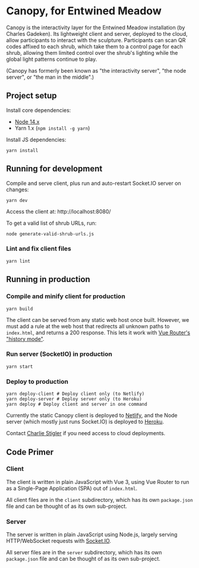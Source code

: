 # Canopy, for Entwined Meadow

Canopy is the interactivity layer for the Entwined Meadow installation (by Charles Gadeken). Its lightweight client and server, deployed to the cloud, allow participants to interact with the sculpture. Participants can scan QR codes affixed to each shrub, which take them to a control page for each shrub, allowing them limited control over the shrub's lighting while the global light patterns continue to play.

(Canopy has formerly been known as "the interactivity server", "the node server", or "the man in the middle".)

## Project setup
Install core dependencies:
* [Node 14.x](https://nodejs.org/en/download/)
* Yarn 1.x (`npm install -g yarn`)

Install JS dependencies:
```
yarn install
```

## Running for development

Compile and serve client, plus run and auto-restart Socket.IO server on changes:
```
yarn dev
```

Access the client at: http://localhost:8080/

To get a valid list of shrub URLs, run:
```
node generate-valid-shrub-urls.js
```

### Lint and fix client files
```
yarn lint
```

## Running in production

### Compile and minify client for production
```
yarn build
```

The client can be served from any static web host once built. However, we must add a rule at the web host that redirects all unknown paths to `index.html`, and returns a 200 response. This lets it work with [Vue Router's "history mode"](https://router.vuejs.org/guide/essentials/history-mode.html).

### Run server (SocketIO) in production
```
yarn start
```

### Deploy to production
```
yarn deploy-client # Deploy client only (to Netlify)
yarn deploy-server # Deploy server only (to Heroku)
yarn deploy # Deploy client and server in one command
```

Currently the static Canopy client is deployed to [Netlify](https://www.netlify.com/), and the Node server (which mostly just runs Socket.IO) is deployed to [Heroku](https://www.heroku.com/).

Contact [Charlie Stigler](https://github.com/cstigler) if you need access to cloud deployments.

## Code Primer

### Client

The client is written in plain JavaScript with Vue 3, using Vue Router to run as a Single-Page Application (SPA) out of `index.html`.

All client files are in the `client` subdirectory, which has its own `package.json` file and can be thought of as its own sub-project.

### Server

The server is written in plain JavaScript using Node.js, largely serving HTTP/WebSocket requests with [Socket.IO](https://socket.io/).

All server files are in the `server` subdirectory, which has its own `package.json` file and can be thought of as its own sub-project.

